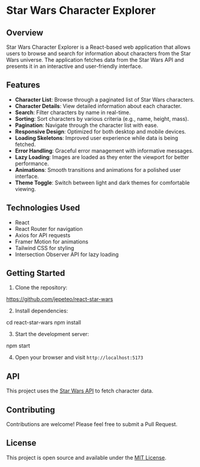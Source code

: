 # Star Wars Character Explorer

## Overview

Star Wars Character Explorer is a React-based web application that allows users to browse and search for information about characters from the Star Wars universe. The application fetches data from the Star Wars API and presents it in an interactive and user-friendly interface.

## Features

- **Character List**: Browse through a paginated list of Star Wars characters.
- **Character Details**: View detailed information about each character.
- **Search**: Filter characters by name in real-time.
- **Sorting**: Sort characters by various criteria (e.g., name, height, mass).
- **Pagination**: Navigate through the character list with ease.
- **Responsive Design**: Optimized for both desktop and mobile devices.
- **Loading Skeletons**: Improved user experience while data is being fetched.
- **Error Handling**: Graceful error management with informative messages.
- **Lazy Loading**: Images are loaded as they enter the viewport for better performance.
- **Animations**: Smooth transitions and animations for a polished user interface.
- **Theme Toggle**: Switch between light and dark themes for comfortable viewing.

## Technologies Used

- React
- React Router for navigation
- Axios for API requests
- Framer Motion for animations
- Tailwind CSS for styling
- Intersection Observer API for lazy loading

## Getting Started

1. Clone the repository:

https://github.com/jepeteo/react-star-wars

2. Install dependencies:

cd react-star-wars
npm install

3. Start the development server:

npm start

4. Open your browser and visit `http://localhost:5173`

## API

This project uses the [Star Wars API](https://akabab.github.io/starwars-api/) to fetch character data.

## Contributing

Contributions are welcome! Please feel free to submit a Pull Request.

## License

This project is open source and available under the [MIT License](LICENSE).
